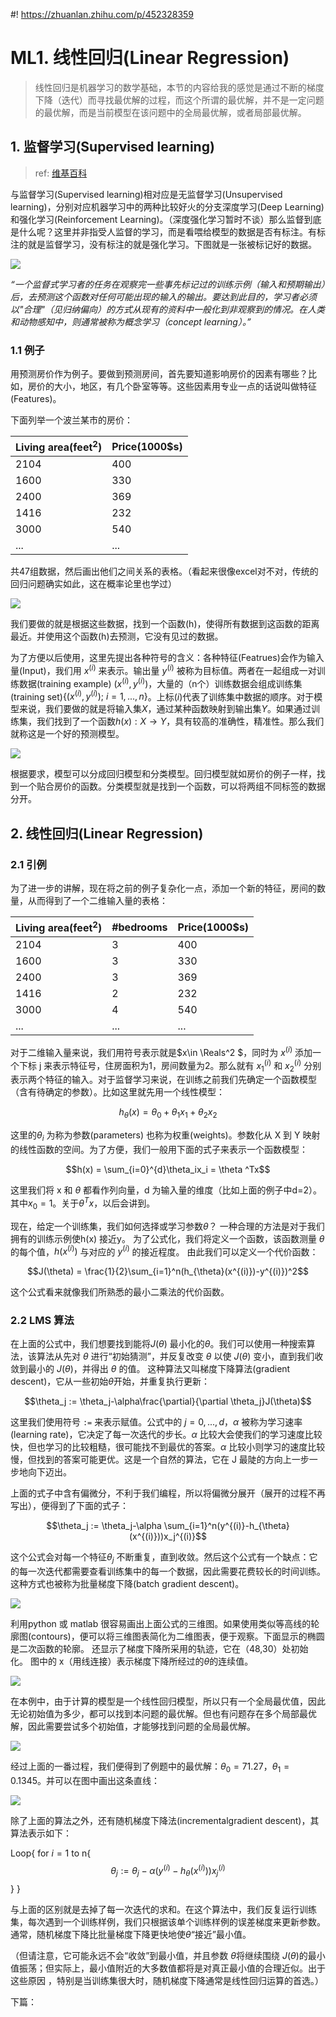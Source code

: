 #! https://zhuanlan.zhihu.com/p/452328359
# ML1. 线性回归(Linear Regression)

> 线性回归是机器学习的数学基础，本节的内容给我的感觉是通过不断的梯度下降（迭代）而寻找最优解的过程，而这个所谓的最优解，并不是一定问题的最优解，而是当前模型在该问题中的全局最优解，或者局部最优解。

## 1. 监督学习(Supervised learning)

> ref: [维基百科](https://zh.wikipedia.org/wiki/%E7%9B%91%E7%9D%A3%E5%AD%A6%E4%B9%A0)

与监督学习(Supervised learning)相对应是无监督学习(Unsupervised learning)，分别对应机器学习中的两种比较好火的分支深度学习(Deep Learning)和强化学习(Reinforcement Learning)。（深度强化学习暂时不谈）那么监督到底是什么呢？这里并非指受人监督的学习，而是看喂给模型的数据是否有标注。有标注的就是监督学习，没有标注的就是强化学习。下图就是一张被标记好的数据。

![ ](pics/labeling.jpg)

*“一个监督式学习者的任务在观察完一些事先标记过的训练示例（输入和预期输出）后，去预测这个函数对任何可能出现的输入的输出。要达到此目的，学习者必须以"合理"（见归纳偏向）的方式从现有的资料中一般化到非观察到的情况。在人类和动物感知中，则通常被称为概念学习（concept learning）。”* 

### 1.1 例子

用预测房价作为例子。要做到预测房间，首先要知道影响房价的因素有哪些？比如，房价的大小，地区，有几个卧室等等。这些因素用专业一点的话说叫做特征(Features)。

下面列举一个波兰某市的房价：

|Living area(feet$^2$)|Price(1000$s)|
|--                   |--           |
|2104                 |400          |
|1600                 |330          |
|2400                 |369          |
|1416                 |232          |
|3000                 |540          |
|...                  |...          |

共47组数据，然后画出他们之间关系的表格。（看起来很像excel对不对，传统的回归问题确实如此，这在概率论里也学过）

![ ](./pics/graph_pricevsarea.png)

我们要做的就是根据这些数据，找到一个函数(h)，使得所有数据到这函数的距离最近。并使用这个函数(h)去预测，它没有见过的数据。

为了方便以后使用，这里先提出各种符号的含义：各种特征(Featrues)会作为输入量(Input)，我们用 $x^{(i)}$ 来表示。输出量 $y^{(i)}$ 被称为目标值。两者在一起组成一对训练数据(training example) $(x^{(i)}, y^{(i)})$，大量的（n个）训练数据会组成训练集(training set)$\{(x^{(i)}, y^{(i)});\ i=1,...,n\}$。上标$(i)$代表了训练集中数据的顺序。对于模型来说，我们要做的就是将输入集$X$，通过某种函数映射到输出集$Y$。如果通过训练集，我们找到了一个函数$h(x):X\rightarrow Y$，具有较高的准确性，精准性。那么我们就称这是一个好的预测模型。

![ ](./pics/train_explain.png)

根据要求，模型可以分成回归模型和分类模型。回归模型就如房价的例子一样，找到一个贴合房价的函数。分类模型就是找到一个函数，可以将两组不同标签的数据分开。

## 2. 线性回归(Linear Regression)

### 2.1 引例

为了进一步的讲解，现在将之前的例子复杂化一点，添加一个新的特征，房间的数量，从而得到了一个二维输入量的表格：

|Living area(feet$^2$)|#bedrooms|Price(1000$s)|
|--                   |--       |--           |
|2104                 |3        |400          |
|1600                 |3        |330          |
|2400                 |3        |369          |
|1416                 |2        |232          |
|3000                 |4        |540          |
|...                  |...      |...          |

对于二维输入量来说，我们用符号表示就是$x\in \Reals^2 $，同时为 $x^{(i)}$ 添加一个下标 j 来表示特征号，住房面积为1，房间数量为2。那么就有 $x^{(i)}_1$ 和 $x^{(i)}_2$ 分别表示两个特征的输入。对于监督学习来说，在训练之前我们先确定一个函数模型（含有待确定的参数）。比如这里就先用一个线性模型：

$$h_{\theta}(x) = \theta_0 + \theta_1x_1 + \theta_2x_2$$

这里的$\theta_i$ 为称为参数(parameters) 也称为权重(weights)。参数化从 X 到 Y 映射的线性函数的空间。为了方便，我们一般用下面的式子来表示一个函数模型：

$$h(x) = \sum_{i=0}^{d}\theta_ix_i = \theta ^Tx$$

这里我们将 x 和 $\theta$ 都看作列向量，d 为输入量的维度（比如上面的例子中d=2）。其中$x_0 = 1$。关于$\theta ^Tx$，以后会讲到。

现在，给定一个训练集，我们如何选择或学习参数$\theta$？ 一种合理的方法是对于我们拥有的训练示例使h(x) 接近y。 为了公式化，我们将定义一个函数，该函数测量 $\theta$ 的每个值，$h(x^{(i)})$ 与对应的 $y^{(i)}$ 的接近程度。 由此我们可以定义一个代价函数：

$$J(\theta) = \frac{1}{2}\sum_{i=1}^n(h_{\theta}(x^{(i)})-y^{(i)})^2$$

这个公式看来就像我们所熟悉的最小二乘法的代价函数。

### 2.2 LMS 算法

在上面的公式中，我们想要找到能将$J(\theta)$ 最小化的$\theta$。我们可以使用一种搜索算法，该算法从先对 $\theta$ 进行“初始猜测”，并反复改变 $\theta$ 以使 $J(\theta)$ 变小，直到我们收敛到最小的 $J(\theta)$，并得出 $\theta$ 的值。 这种算法又叫梯度下降算法(gradient descent)，它从一些初始$\theta$开始，并重复执行更新：

$$\theta_j := \theta_j-\alpha\frac{\partial}{\partial \theta_j}J(\theta)$$

这里我们使用符号 `:=` 来表示赋值。公式中的 $j =0,...,d$，$\alpha$ 被称为学习速率(learning rate)，它决定了每一次迭代的步长。$\alpha$ 比较大会使我们的学习速度比较快，但也学习的比较粗糙，很可能找不到最优的答案。$\alpha$ 比较小则学习的速度比较慢，但找到的答案可能更优。这是一个自然的算法，它在 J 最陡的方向上一步一步地向下迈出。

上面的式子中含有偏微分，不利于我们编程，所以将偏微分展开（展开的过程不再写出），便得到了下面的式子：

$$\theta_j := \theta_j-\alpha \sum_{i=1}^n(y^{(i)}-h_{\theta}(x^{(i)}))x_j^{(i)}$$ 

这个公式会对每一个特征$\theta_j$ 不断重复，直到收敛。然后这个公式有一个缺点：它的每一次迭代都需要查看训练集中的每一个数据，因此需要花费较长的时间训练。这种方式也被称为批量梯度下降(batch gradient descent)。

![ ](./pics/3D_gradient_desent_example.png)

利用python 或 matlab 很容易画出上面公式的三维图。如果使用类似等高线的轮廓图(contours)，便可以将三维图表简化为二维图表，便于观察。下面显示的椭圆是二次函数的轮廓。 还显示了梯度下降所采用的轨迹，它在（48,30）处初始化。 图中的 x（用线连接）表示梯度下降所经过的$\theta$的连续值。

![ ](pics/gradient_descent_example.png)

在本例中，由于计算的模型是一个线性回归模型，所以只有一个全局最优值，因此无论初始值为多少，都可以找到本问题的最优解。但也有问题存在多个局部最优解，因此需要尝试多个初始值，才能够找到问题的全局最优解。

![ ](pics/global_opt.png)

经过上面的一番过程，我们便得到了例题中的最优解：$\theta_0 = 71
.27$，$\theta_1 = 0.1345$。并可以在图中画出这条直线：

![ ](pics/ans2eg1.png)

除了上面的算法之外，还有随机梯度下降法(incrementalgradient descent)，其算法表示如下：

Loop{
    for $i=1$ to n{
$$\theta_j := \theta_j-\alpha (y^{(i)}-h_{\theta}(x^{(i)}))x_j^{(i)}$$ 
    }
}

与上面的区别就是去掉了每一次迭代的求和。在这个算法中，我们反复运行训练集，每次遇到一个训练样例，我们只根据该单个训练样例的误差梯度来更新参数。通常，随机梯度下降比批量梯度下降更快地使$\theta$“接近”最小值。 

（但请注意，它可能永远不会“收敛”到最小值，并且参数 $\theta$将继续围绕 $J(\theta)$的最小值振荡；但实际上，最小值附近的大多数值都将是对真正最小值的合理近似。出于这些原因 ，特别是当训练集很大时，随机梯度下降通常是线性回归运算的首选。）

下篇：[]()